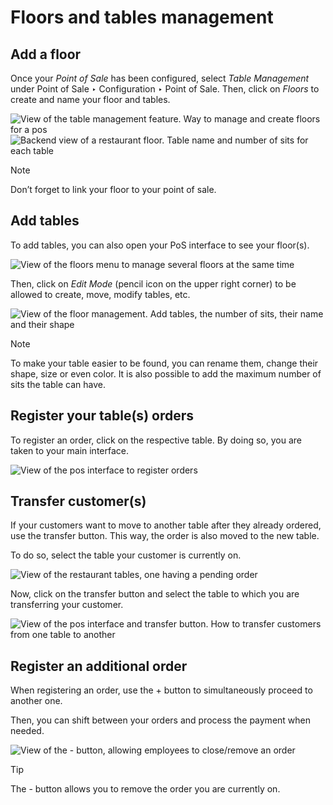 # Floors and tables management

## Add a floor

Once your _Point of Sale_ has been configured, select _Table Management_ under
Point of Sale ‣ Configuration ‣ Point of Sale. Then, click on _Floors_ to
create and name your floor and tables.

![View of the table management feature. Way to manage and create floors for a
pos](../../../../_images/restaurant_03.png) ![Backend view of a restaurant
floor. Table name and number of sits for each
table](../../../../_images/restaurant_04.png)

Note

Don’t forget to link your floor to your point of sale.

## Add tables

To add tables, you can also open your PoS interface to see your floor(s).

![View of the floors menu to manage several floors at the same
time](../../../../_images/restaurant_05.png)

Then, click on _Edit Mode_ (pencil icon on the upper right corner) to be
allowed to create, move, modify tables, etc.

![View of the floor management. Add tables, the number of sits, their name and
their shape](../../../../_images/restaurant_06.png)

Note

To make your table easier to be found, you can rename them, change their
shape, size or even color. It is also possible to add the maximum number of
sits the table can have.

## Register your table(s) orders

To register an order, click on the respective table. By doing so, you are
taken to your main interface.

![View of the pos interface to register
orders](../../../../_images/restaurant_07.png)

## Transfer customer(s)

If your customers want to move to another table after they already ordered,
use the transfer button. This way, the order is also moved to the new table.

To do so, select the table your customer is currently on.

![View of the restaurant tables, one having a pending
order](../../../../_images/restaurant_08.png)

Now, click on the transfer button and select the table to which you are
transferring your customer.

![View of the pos interface and transfer button. How to transfer customers
from one table to another](../../../../_images/restaurant_09.png)

## Register an additional order

When registering an order, use the + button to simultaneously proceed to
another one.

Then, you can shift between your orders and process the payment when needed.

![View of the - button, allowing employees to close/remove an
order](../../../../_images/restaurant_10.png)

Tip

The - button allows you to remove the order you are currently on.

